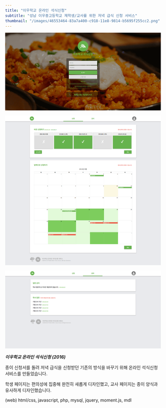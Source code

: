```yaml
---
title: "이우학교 온라인 석식신청"
subtitle: "성남 이우중고등학교 재학생/교사를 위한 저녁 급식 신청 서비스"
thumbnail: "/images/46553464-83a7a400-c918-11e8-9814-b5695f255cc2.png"
---
```


![](/images/46553464-83a7a400-c918-11e8-9814-b5695f255cc2.png)

![](/images/46553465-83a7a400-c918-11e8-9f7f-0eda2d318aeb.png)

![](/images/46553463-83a7a400-c918-11e8-9db7-833b64cb3701.png)

_**이우학교 온라인 석식신청 (2016)**_

종이 신청서를 돌려 저녁 급식을 신청받던 기존의 방식을 바꾸기 위해 온라인 석식신청 서비스를 만들었습니다.

학생 페이지는 편의성에 집중해 완전히 새롭게 디자인했고, 교사 페이지는 종이 양식과 유사하게 디자인했습니다.

(web) html/css, javascript, php, mysql, jquery, moment.js, mdl
